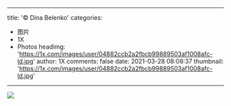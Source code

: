 
---
title: '© Dina Belenko'
categories: 
 - 图片
 - 1X
 - Photos
headimg: 'https://1x.com/images/user/04882ccb2a2fbcb99889503af1008afc-ld.jpg'
author: 1X
comments: false
date: 2021-03-28 08:08:37
thumbnail: 'https://1x.com/images/user/04882ccb2a2fbcb99889503af1008afc-ld.jpg'
---

<div>   
<img src="https://1x.com/images/user/04882ccb2a2fbcb99889503af1008afc-ld.jpg" referrerpolicy="no-referrer">  
</div>
            
